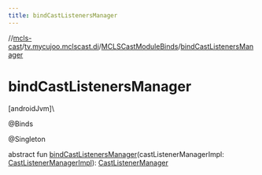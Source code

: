 ```yaml
---
title: bindCastListenersManager
---
```

//[mcls-cast](../../../index.html)/[tv.mycujoo.mclscast.di](../index.html)/[MCLSCastModuleBinds](index.html)/[bindCastListenersManager](bind-cast-listeners-manager.html)



# bindCastListenersManager



[androidJvm]\




@Binds



@Singleton



abstract fun [bindCastListenersManager](bind-cast-listeners-manager.html)(castListenerManagerImpl: [CastListenerManagerImpl](../../tv.mycujoo.mclscast.manager/-cast-listener-manager-impl/index.html)): [CastListenerManager](../../tv.mycujoo.mclscast.manager/-cast-listener-manager/index.html)




